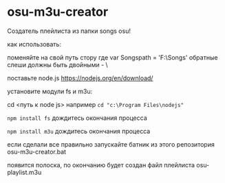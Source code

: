 # osu-m3u-creator

Создатель плейлиста из папки songs osu!

как использовать:

поменяйте на свой путь стору где 	var Songspath = 'F:\\Songs'
обратные слеши должны быть двойными - \\

поставьте node.js https://nodejs.org/en/download/

установите модули fs и m3u:

cd <путь к node js>
например `cd "c:\Program Files\nodejs"`

`npm install fs`
дождитесь окончания процесса

`npm install m3u`
дождитесь окончания процесса

если сделали все правильно запускайте батник из этого репозитория 
osu-m3u-creator.bat

появится полоска, по окончанию будет создан файл плейлиста osu-playlist.m3u
